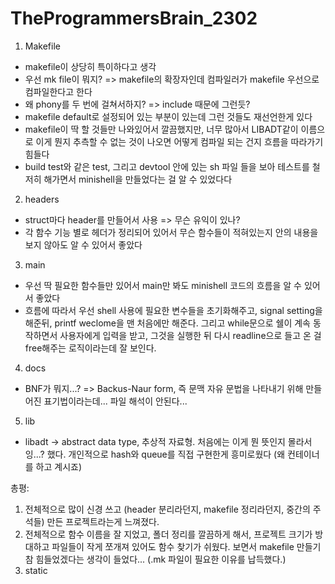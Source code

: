 # TheProgrammersBrain_2302

1. Makefile
- makefile이 상당히 특이하다고 생각
- 우선 mk file이 뭐지? => makefile의 확장자인데 컴파일러가 makefile 우선으로 컴파일한다고 한다
- 왜 phony를 두 번에 걸쳐서하지? => include 때문에 그런듯?
- makefile default로 설정되어 있는 부분이 있는데 그런 것들도 재선언한게 있다
- makefile이 딱 할 것들만 나와있어서 깔끔했지만, 너무 많아서 LIBADT같이 이름으로 이게 뭔지 추측할 수 없는 것이 나오면 어떻게 컴파일 되는 건지 흐름을 따라가기 힘들다
- build test와 같은 test, 그리고 devtool 안에 있는 sh 파일 들을 보아 테스트를 철저히 해가면서 minishell을 만들었다는 걸 알 수 있었다다

2. headers
- struct마다 header를 만들어서 사용 => 무슨 유익이 있나?
- 각 함수 기능 별로 헤더가 정리되어 있어서 무슨 함수들이 적혀있는지 안의 내용을 보지 않아도 알 수 있어서 좋았다

3. main
- 우선 딱 필요한 함수들만 있어서 main만 봐도 minishell 코드의 흐름을 알 수 있어서 좋았다
- 흐름에 따라서 우선 shell 사용에 필요한 변수들을 초기화해주고, signal setting을 해준뒤, printf weclome을 맨 처음에만 해준다. 그리고 while문으로 쉘이 계속 동작하면서 사용자에게 입력을 받고, 그것을 실행한 뒤 다시 readline으로 들고 온 걸 free해주는 로직이라는데 잘 보인다.

4. docs
- BNF가 뭐지...? => Backus-Naur form, 즉 문맥 자유 문법을 나타내기 위해 만들어진 표기법이라는데... 파일 해석이 안된다...

5. lib
- libadt -> abstract data type, 추상적 자료형. 처음에는 이게 뭔 뜻인지 몰라서 잉...? 했다. 개인적으로 hash와 queue를 직접 구현한게 흥미로웠다 (왜 컨테이너를 하고 계시죠)

총평:
1. 전체적으로 많이 신경 쓰고 (header 분리라던지, makefile 정리라던지, 중간의 주석들) 만든 프로젝트라는게 느껴졌다.
2. 전체적으로 함수 이름을 잘 지었고, 폴더 정리를 깔끔하게 해서, 프로젝트 크기가 방대하고 파일들이 작게 쪼개져 있어도 함수 찾기가 쉬웠다. 보면서 makefile 만들기 참 힘들었겠다는 생각이 들었다... (.mk 파일이 필요한 이유를 납득했다.)
3. static 
